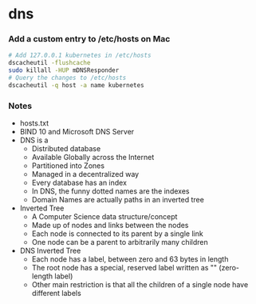 # dns

### Add a custom entry to /etc/hosts on Mac

```bash
# Add 127.0.0.1 kubernetes in /etc/hosts
dscacheutil -flushcache
sudo killall -HUP mDNSResponder
# Query the changes to /etc/hosts
dscacheutil -q host -a name kubernetes
```

### Notes

- hosts.txt
- BIND 10 and Microsoft DNS Server
- DNS is a 
    + Distributed database
    + Available Globally across the Internet
    + Partitioned into Zones
    + Managed in a decentralized way
    + Every database has an index
    + In DNS, the funny dotted names are the indexes
    + Domain Names are actually paths in an inverted tree
- Inverted Tree
    + A Computer Science data structure/concept
    + Made up of nodes and links between the nodes
    + Each node is connected to its parent by a single link
    + One node can be a parent to arbitrarily many children
- DNS Inverted Tree
    + Each node has a label, between zero and 63 bytes in length
    + The root node has a special, reserved label written as "" (zero-length label)
    + Other main restriction is that all the children of a single node have different labels


